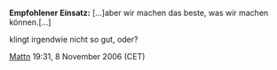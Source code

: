 **Empfohlener Einsatz:** \[...\]aber wir machen das beste, was wir
machen können.\[...\]


klingt irgendwie nicht so gut, oder?

[Mattn](User:Mattn "wikilink") 19:31, 8 November 2006 (CET)